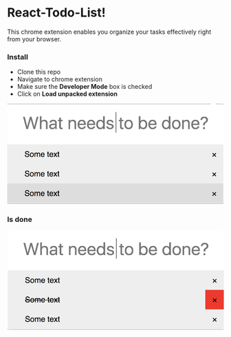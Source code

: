 # React-Todo-List!

This chrome extension enables you organize your tasks effectively right from your browser.


### Install
- Clone this repo
- Navigate to chrome extension
- Make sure the  **Developer Mode**  box is checked
- Click on **Load unpacked extension**

![enter image description here](./img/img1.png)


### Is done
![enter image description here](./img/img2.png)